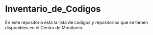 # Inventario_de_Codigos
En este repositoria está la lista de códigos y repositorios que se tienen disponibles en el Centro de Monitoreo.
